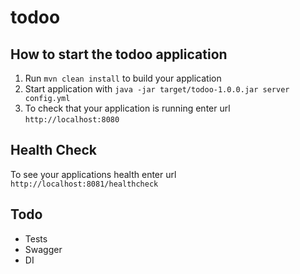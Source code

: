 # todoo

How to start the todoo application
---

1. Run `mvn clean install` to build your application
1. Start application with `java -jar target/todoo-1.0.0.jar server config.yml`
1. To check that your application is running enter url `http://localhost:8080`

Health Check
---

To see your applications health enter url `http://localhost:8081/healthcheck`

Todo
---
* Tests
* Swagger
* DI
